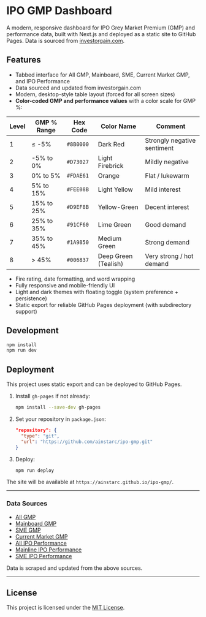 # IPO GMP Dashboard

A modern, responsive dashboard for IPO Grey Market Premium (GMP) and performance data, built with Next.js and deployed as a static site to GitHub Pages. Data is sourced from [investorgain.com](https://www.investorgain.com/report/live-ipo-gmp/331/all/).

## Features

- Tabbed interface for All GMP, Mainboard, SME, Current Market GMP, and IPO Performance
- Data sourced and updated from investorgain.com
- Modern, desktop-style table layout (forced for all screen sizes)
- **Color-coded GMP and performance values** with a color scale for GMP %:

| Level | GMP % Range | Hex Code  | Color Name           | Comment                     |
| ----- | ----------- | --------- | -------------------- | --------------------------- |
| 1     | ≤ -5%       | `#8B0000` | Dark Red             | Strongly negative sentiment |
| 2     | -5% to 0%   | `#D73027` | Light Firebrick      | Mildly negative             |
| 3     | 0% to 5%    | `#FDAE61` | Orange               | Flat / lukewarm             |
| 4     | 5% to 15%   | `#FEE08B` | Light Yellow         | Mild interest               |
| 5     | 15% to 25%  | `#D9EF8B` | Yellow-Green         | Decent interest             |
| 6     | 25% to 35%  | `#91CF60` | Lime Green           | Good demand                 |
| 7     | 35% to 45%  | `#1A9850` | Medium Green         | Strong demand               |
| 8     | > 45%       | `#006837` | Deep Green (Tealish) | Very strong / hot demand    |

- Fire rating, date formatting, and word wrapping
- Fully responsive and mobile-friendly UI
- Light and dark themes with floating toggle (system preference + persistence)
- Static export for reliable GitHub Pages deployment (with subdirectory support)

## Development

```bash
npm install
npm run dev
```

## Deployment

This project uses static export and can be deployed to GitHub Pages.

1. Install `gh-pages` if not already:
   ```bash
   npm install --save-dev gh-pages
   ```
2. Set your repository in `package.json`:
   ```json
   "repository": {
     "type": "git",
     "url": "https://github.com/ainstarc/ipo-gmp.git"
   }
   ```
3. Deploy:
   ```bash
   npm run deploy
   ```

The site will be available at `https://ainstarc.github.io/ipo-gmp/`.

---

### Data Sources

- [All GMP](https://www.investorgain.com/report/live-ipo-gmp/331/all/)
- [Mainboard GMP](https://www.investorgain.com/report/live-ipo-gmp/331/ipo/)
- [SME GMP](https://www.investorgain.com/report/live-ipo-gmp/331/sme/)
- [Current Market GMP](https://www.investorgain.com/report/live-ipo-gmp/331/current/)
- [All IPO Performance](https://www.investorgain.com/report/ipo-gmp-performance/377/)
- [Mainline IPO Performance](https://www.investorgain.com/report/ipo-gmp-performance-tracker/377/ipo/)
- [SME IPO Performance](https://www.investorgain.com/report/ipo-gmp-performance-tracker/377/sme/)

Data is scraped and updated from the above sources.

---

## License

This project is licensed under the [MIT License](./LICENSE).
